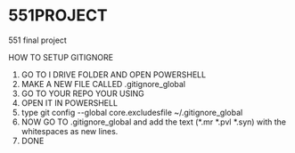# 551PROJECT
551 final project

HOW TO SETUP GITIGNORE

1. GO TO I DRIVE FOLDER AND OPEN POWERSHELL
2. MAKE A NEW FILE CALLED .gitignore_global
3. GO TO YOUR REPO YOUR USING
4. OPEN IT IN POWERSHELL
5. type git config --global core.excludesfile ~/.gitignore_global
6. NOW GO TO .gitignore_global and add the text (*.mr *.pvl *.syn) with the whitespaces as new lines.
7. DONE

